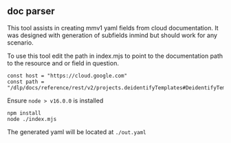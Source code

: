 ## doc parser

This tool assists in creating mmv1 yaml fields from cloud documentation.
It was designed with generation of subfields inmind but should work for any scenario.

To use this tool edit the path in index.mjs to point to the documentation path to
the resource and or field in question.
```
const host = "https://cloud.google.com"
const path = "/dlp/docs/reference/rest/v2/projects.deidentifyTemplates#DeidentifyTemplate.CryptoReplaceFfxFpeConfig"
```

Ensure `node > v16.0.0` is installed

```
npm install
node ./index.mjs
```

The generated yaml will be located at `./out.yaml`